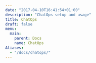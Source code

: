 ```yaml
---
date: "2017-04-10T16:41:54+01:00"
description: "ChatOps setup and usage"
title: ChatOps
draft: false
menu:
  main:
    parent: Docs
    name: ChatOps
Aliases:
  - "/docs/chatops/"
---
```

